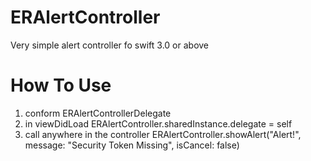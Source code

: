 # ERAlertController
Very simple alert controller fo swift 3.0 or above
# How To Use
1. conform ERAlertControllerDelegate
2. in viewDidLoad ERAlertController.sharedInstance.delegate = self
3. call anywhere in the controller ERAlertController.showAlert("Alert!", message: "Security Token Missing", isCancel: false)

